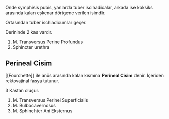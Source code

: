 Önde symphisis pubis, yanlarda tuber iscihadicalar, arkada ise koksiks arasında kalan eşkenar dörtgene verilen isimdir.

Ortasından tuber ischiadicumlar geçer.

Derininde 2 kas vardır.

1. M. Transversus Perine Profundus
2. Sphincter urethra

## Perineal Cisim

[[Fourchette]] ile anüs arasında kalan kısmına **Perineal Cisim** denir.  İçeriden rektovajinal fasya tutunur.

3 Kastan oluşur.

1. M. Transversus Perinei Superficialis
2. M. Bulbocavernosus
3. M. Sphinchter Ani Eksternus